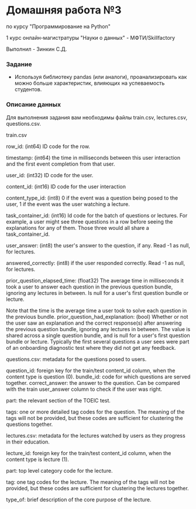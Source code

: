 # Домашняя работа №3 

по курсу "Программирование на Python"

1 курс онлайн-магистратуры "Науки о данных" - МФТИ/Skillfactory

Выполнил - Зинкин С.Д.

### Задание

* Используя библиотеку pandas (или аналоги), проанализировать как можно больше характеристик, влияющих на успеваемость студентов.

### Описание данных

Для выполнения задания вам необходимы файлы train.csv, lectures.csv, questions.csv.

train.csv

row_id: (int64) ID code for the row.

timestamp: (int64) the time in milliseconds between this user interaction and the first event completion from that user.

user_id: (int32) ID code for the user.

content_id: (int16) ID code for the user interaction

content_type_id: (int8) 0 if the event was a question being posed to the user, 1 if the event was the user watching a lecture.

task_container_id: (int16) Id code for the batch of questions or lectures. For example, a user might see three questions in a row before seeing the explanations for any of them. Those three would all share a task_container_id.

user_answer: (int8) the user's answer to the question, if any. Read -1 as null, for lectures.

answered_correctly: (int8) if the user responded correctly. Read -1 as null, for lectures.

prior_question_elapsed_time: (float32) The average time in milliseconds it took a user to answer each question in the previous question bundle, ignoring any lectures in between. Is null for a user's first question bundle or lecture. 

Note that the time is the average time a user took to solve each question in the previous bundle.
prior_question_had_explanation: (bool) Whether or not the user saw an explanation and the correct response(s) after answering the previous question bundle, ignoring any lectures in between. The value is shared across a single question bundle, and is null for a user's first question bundle or lecture. Typically the first several questions a user sees were part of an onboarding diagnostic test where they did not get any feedback.
 

questions.csv: metadata for the questions posed to users.

question_id: foreign key for the train/test content_id column, when the content type is question (0).
bundle_id: code for which questions are served together.
correct_answer: the answer to the question. Can be compared with the train user_answer column to check if the user was right.

part: the relevant section of the TOEIC test.

tags: one or more detailed tag codes for the question. The meaning of the tags will not be provided, but these codes are sufficient for clustering the questions together.
 

lectures.csv: metadata for the lectures watched by users as they progress in their education.

lecture_id: foreign key for the train/test content_id column, when the content type is lecture (1).

part: top level category code for the lecture.

tag: one tag codes for the lecture. The meaning of the tags will not be provided, but these codes are sufficient for 
clustering the lectures together.

type_of: brief description of the core purpose of the lecture.
 
